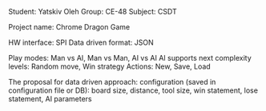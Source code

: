 Student: Yatskiv Oleh
Group: CE-48
Subject: CSDT

Project name: Chrome Dragon Game

HW interface: SPI
Data driven format: JSON

Play modes: Man vs AI, Man vs Man, AI vs AI
AI supports next complexity levels: Random move, Win strategy
Actions: New, Save, Load

The proposal for data driven approach: configuration (saved in configuration file or DB): board size, distance, tool size, win statement, lose statement, AI parameters
